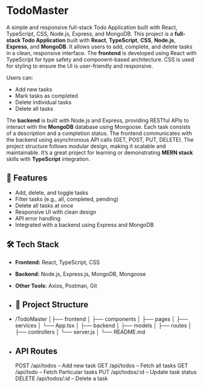 # TodoMaster

A simple and responsive full-stack Todo Application built with React, TypeScript, CSS, Node.js, Express, and MongoDB.
This project is a **full-stack Todo Application** built with **React**, **TypeScript**, **CSS**, **Node.js**, **Express**, and **MongoDB**. It allows users to add, complete, and delete tasks in a clean, responsive interface.
The **frontend** is developed using React with TypeScript for type safety and component-based architecture. CSS is used for styling to ensure the UI is user-friendly and responsive.

Users can:
* Add new tasks
* Mark tasks as completed
* Delete individual tasks
* Delete all tasks

The **backend** is built with Node.js and Express, providing RESTful APIs to interact with the **MongoDB** database using Mongoose. Each task consists of a description and a completion status.
The frontend communicates with the backend using asynchronous API calls (GET, POST, PUT, DELETE). The project structure follows modular design, making it scalable and maintainable.
It’s a great project for learning or demonstrating **MERN stack** skills with **TypeScript** integration.

## 🚀 Features

- Add, delete, and toggle tasks
- Filter tasks (e.g., all, completed, pending)
- Delete all tasks at once
- Responsive UI with clean design
- API error handling
- Integrated with a backend using Express and MongoDB

## 🛠️ Tech Stack

- **Frontend:** React, TypeScript, CSS
- **Backend:** Node.js, Express.js, MongoDB, Mongoose
- **Other Tools:** Axios, Postman, Git

- ## 📂 Project Structure
- /TodoMaster
│├── frontend
│ ├── components
│ ├── pages
│ ├── services
│ └── App.tsx
│
├── backend
│ ├── models
│ ├── routes
│ ├── controllers
│ └── server.js
│
└── README.md


- ## API Routes
  POST /api/todos – Add new task
  GET /api/todos – Fetch all tasks
  GET /api/todo – Fetch Particular   tasks
  PUT /api/todos/:id – Update task status
  DELETE /api/todos/:id – Delete a task

  

  
